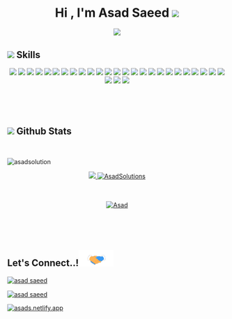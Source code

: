 <h1 align="center"><b>Hi , I'm Asad Saeed </b><img src="https://media.giphy.com/media/hvRJCLFzcasrR4ia7z/giphy.gif" width="35"></h1>

<p align="center">
  <a href="https://github.com/DenverCoder1/readme-typing-svg"><img src="https://readme-typing-svg.herokuapp.com?font=Time+New+Roman&color=cyan&size=25&center=true&vCenter=true&width=600&height=100&lines=Full+Stack+Developer;Cloud+and+DevOps+Specialist"></a>
</p>


## <img src="https://media2.giphy.com/media/QssGEmpkyEOhBCb7e1/giphy.gif?cid=ecf05e47a0n3gi1bfqntqmob8g9aid1oyj2wr3ds3mg700bl&rid=giphy.gif" width ="22"><b> Skills</b>

<p>
<div align="center">
  <img src="https://img.shields.io/badge/-JavaScript-f7df1e?style=for-the-badge&logo=javascript&logoColor=f7df1e&labelColor=282828">
  <img src="https://img.shields.io/badge/-TypeScript-007acc?style=for-the-badge&logo=typescript&logoColor=007acc&labelColor=282828">
  <img src="https://img.shields.io/badge/-Python-3776ab?style=for-the-badge&logo=python&logoColor=3776ab&labelColor=282828">
 
  <img src="https://img.shields.io/badge/-React.js-61dafb?style=for-the-badge&logo=react&logoColor=61dafb&labelColor=282828">
  <img src="https://img.shields.io/badge/-Next.js-000000?style=for-the-badge&logo=next.js&logoColor=000000&labelColor=282828">
  <img src="https://img.shields.io/badge/-React_Native-61dafb?style=for-the-badge&logo=react&logoColor=61dafb&labelColor=282828">
  <img src="https://img.shields.io/badge/-Vue.js-4fc08d?style=for-the-badge&logo=vue.js&logoColor=4fc08d&labelColor=282828">
   
  <img src="https://img.shields.io/badge/-Redux-764abc?style=for-the-badge&logo=redux&logoColor=764abc&labelColor=282828">
  <img src="https://img.shields.io/badge/-Context_API-61dafb?style=for-the-badge&logo=react&logoColor=61dafb&labelColor=282828">
  <img src="https://img.shields.io/badge/-HTML-c58545?style=for-the-badge&logo=html5&logoColor=c58545&labelColor=282828">
  <img src="https://img.shields.io/badge/-CSS-d1a01f?style=for-the-badge&logo=css3&logoColor=d1a01f&labelColor=282828">
  <img src="https://img.shields.io/badge/-TailwindCSS-38b2ac?style=for-the-badge&logo=tailwindcss&logoColor=38b2ac&labelColor=282828">

  <img src="https://img.shields.io/badge/-Node.js-68a063?style=for-the-badge&logo=node.js&logoColor=68a063&labelColor=282828">
  <img src="https://img.shields.io/badge/-Express.js-000000?style=for-the-badge&logo=express&logoColor=ffffff&labelColor=282828">
  <img src="https://img.shields.io/badge/-JWT-000000?style=for-the-badge&logo=jsonwebtokens&logoColor=000000&labelColor=282828">


  <img src="https://img.shields.io/badge/-MongoDB-4db33d?style=for-the-badge&logo=mongodb&logoColor=4db33d&labelColor=282828">
  <img src="https://img.shields.io/badge/-MySQL-4479a1?style=for-the-badge&logo=mysql&logoColor=4479a1&labelColor=282828">
  <img src="https://img.shields.io/badge/-SQLite-003b57?style=for-the-badge&logo=sqlite&logoColor=003b57&labelColor=282828">
  <img src="https://img.shields.io/badge/-Firebase-ffca28?style=for-the-badge&logo=firebase&logoColor=ffca28&labelColor=282828">
  <img src="https://img.shields.io/badge/-AWS_DynamoDB-4053d6?style=for-the-badge&logo=amazondynamodb&logoColor=4053d6&labelColor=282828">


  <img src="https://img.shields.io/badge/-AWS-232f3e?style=for-the-badge&logo=amazonaws&logoColor=232f3e&labelColor=282828">
  <img src="https://img.shields.io/badge/-Azure-0078d4?style=for-the-badge&logo=microsoftazure&logoColor=0078d4&labelColor=282828">
  <img src="https://img.shields.io/badge/-Firebase-ffca28?style=for-the-badge&logo=firebase&logoColor=ffca28&labelColor=282828">


  <img src="https://img.shields.io/badge/-Docker-2496ed?style=for-the-badge&logo=docker&logoColor=2496ed&labelColor=282828">
  <img src="https://img.shields.io/badge/-Kubernetes-326ce5?style=for-the-badge&logo=kubernetes&logoColor=326ce5&labelColor=282828">
  <img src="https://img.shields.io/badge/-CI/CD-6db33f?style=for-the-badge&logo=continuousintegration&logoColor=6db33f&labelColor=282828">
  <img src="https://img.shields.io/badge/-GitHub_Actions-2088ff?style=for-the-badge&logo=githubactions&logoColor=2088ff&labelColor=282828">
  <img src="https://img.shields.io/badge/-AWS_CloudFormation-232f3e?style=for-the-badge&logo=amazonaws&logoColor=232f3e&labelColor=282828">
</div>


</p>


<br>
<br>
<br>


## <img src="https://media.giphy.com/media/iY8CRBdQXODJSCERIr/giphy.gif" width="35"><b> Github Stats </b>
<br>


<div align="center">

<p align="left"> <img src="https://komarev.com/ghpvc/?username=AsadSolutions&label=Profile%20views&color=0e75b6&style=flat" alt="asadsolution" /> </p>

<a href="https://github.com/AsadSolutions/">
  <img src="https://github-readme-stats.vercel.app/api?username=AsadSolutions&include_all_commits=true&count_private=true&show_icons=true&line_height=20&title_color=7A7ADB&icon_color=2234AE&text_color=D3D3D3&bg_color=0,000000,130F40" width="450"/>
  <img src="https://github-readme-stats.vercel.app/api/top-langs?username=AsadSolutions&show_icons=true&locale=en&layout=compact&line_height=20&title_color=7A7ADB&icon_color=2234AE&text_color=D3D3D3&bg_color=0,000000,130F40" width="375"  alt="AsadSolutions"/>
  <br>

  <br>
  <br>
<p><img align="center" src="https://github-readme-streak-stats.herokuapp.com/?user=AsadSolutions&" alt="Asad" /></p>
  

</a>
</div>


<br>
<br>
<br>












## <b> Let's Connect..!</b><img src="https://github.com/0xAbdulKhalid/0xAbdulKhalid/raw/main/assets/mdImages/handshake.gif" width ="80">


<a href="https://www.linkedin.com/in/asad-saeed060/" target="_blank"><img align="center" src="https://cdn0.iconfinder.com/data/icons/social-media-2474/128/linkedin_linked_interface_media_social_network-1024.png" alt="asad saeed" height="30" width="30" /></a>

<a href="https://stackoverflow.com/users/23017094/asad-saeed" target="_blank"><img align="center" src="https://cdn0.iconfinder.com/data/icons/social-media-and-logos-11/32/logo_stackoverflow_Stack_overflow-1024.png" alt="asad saeed" height="30" width="30" /></a>




<p align="left"> <a href="https://asads.netlify.app/" target="blank">
<img src="https://img.shields.io/badge/click_to_check_my-Portfolio-blue" alt="asads.netlify.app" /></a> </p>



